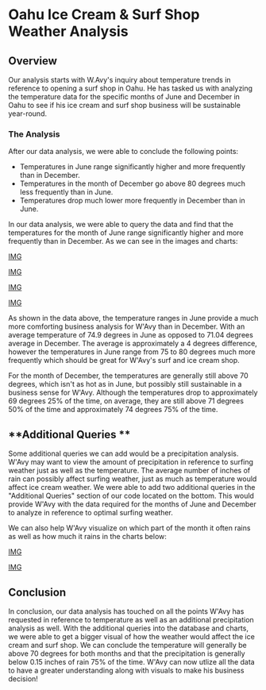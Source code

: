 # **Oahu Ice Cream & Surf Shop Weather Analysis**

## **Overview**

Our analysis starts with W.Avy's inquiry about temperature trends in reference to opening a surf shop in Oahu. He has tasked us with analyzing the temperature data for the specific months of June and December in Oahu to see if his ice cream and surf shop business will be sustainable year-round. 

### **The Analysis**

After our data analysis, we were able to conclude the following points:

* Temperatures in June range significantly higher and more frequently than in December.
* Temperatures in the month of December go above 80 degrees much less frequently than in June.
* Temperatures drop much lower more frequently in December than in June. 

In our data analysis, we were able to query the data and find that the temperatures for the month of June range significantly higher and more frequently than in December. As we can see in the images and charts:


[IMG](https)


[IMG](https)


[IMG](https)


[IMG](https)


As shown in the data above, the temperature ranges in June provide a much more comforting business analysis for W'Avy than in December. With an average temperature of 74.9 degrees in June as opposed to 71.04 degrees average in December. The average is approximately a 4 degrees difference, however the temperatures in June range from 75 to 80 degrees much more frequently which should be great for W'Avy's surf and ice cream shop. 

For the month of December, the temperatures are generally still above 70 degrees, which isn't as hot as in June, but possibly still sustainable in a business sense for W'Avy. Although the temperatures drop to approximately 69 degrees 25% of the time, on average, they are still above 71 degrees 50% of the time and approximately 74 degrees 75% of the time. 

## **Additional Queries **

Some additional queries we can add would be a precipitation analysis. W'Avy may want to view the amount of precipitation in reference to surfing weather just as well as the temperature. The average number of inches of rain can possibly affect surfing weather, just as much as temperature would affect ice cream weather. We were able to add two additional queries in the "Additional Queries" section of our code located on the bottom. This would provide W'Avy with the data required for the months of June and December to analyze in reference to optimal surfing weather.  

We can also help W'Avy visualize on which part of the month it often rains as well as how much it rains in the charts below:

[IMG]()

[IMG]()

## **Conclusion**

In conclusion, our data analysis has touched on all the points W'Avy has requested in reference to temperature as well as an additional precipitation analysis as well. With the additional queries into the database and charts, we were able to get a bigger visual of how the weather would affect the ice cream and surf shop. We can conclude the temperature will generally be above 70 degrees for both months and that the precipitation is generally below 0.15 inches of rain 75% of the time. W'Avy can now utlize all the data to have a greater understanding along with visuals to make his business decision!




